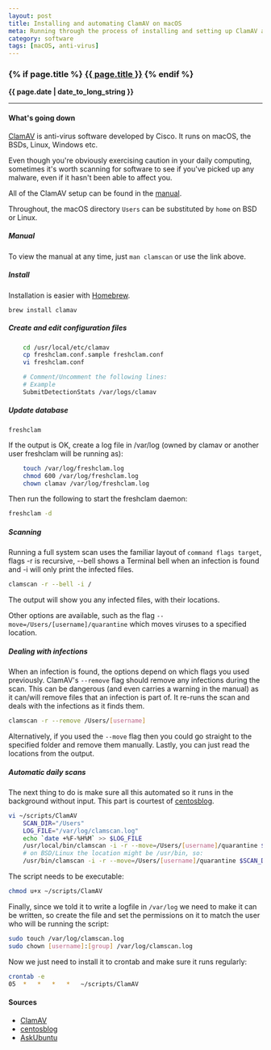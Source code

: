 ```yaml
---
layout: post
title: Installing and automating ClamAV on macOS
meta: Running through the process of installing and setting up ClamAV anti-virus scanner, then automating and logging regular scans.
category: software
tags: [macOS, anti-virus]
---
```

<h3 class="page.title">
  {% if page.title %}
      <a href="{{ site.baseurl }}{{ page.url }}">{{ page.title }}</a>
  {% endif %}
</h3>

**{{ page.date | date_to_long_string }}**

___
#### What's going down
[ClamAV](https://www.clamav.net/) is anti-virus software developed by Cisco.
It runs on macOS, the BSDs, Linux, Windows etc.

Even though you're obviously exercising caution in your daily computing, sometimes it's worth scanning for software to see if you've picked up any malware, even if it hasn't been able to affect you.

All of the ClamAV setup can be found in the [manual](https://github.com/vrtadmin/clamav-faq/raw/master/manual/clamdoc.pdf).

Throughout, the macOS directory `Users` can be substituted by `home` on BSD or Linux.

##### Manual
To view the manual at any time, just `man clamscan` or use the link above.

##### Install
Installation is easier with [Homebrew](https://www.brew.sh).

    brew install clamav

##### Create and edit configuration files

```sh
    cd /usr/local/etc/clamav
    cp freshclam.conf.sample freshclam.conf
    vi freshclam.conf

    # Comment/Uncomment the following lines:
    # Example
    SubmitDetectionStats /var/logs/clamav
```
##### Update database

    freshclam

If the output is OK, create a log file in /var/log (owned by clamav or another user freshclam will be running as):

```sh
    touch /var/log/freshclam.log
    chmod 600 /var/log/freshclam.log
    chown clamav /var/log/freshclam.log
```
Then run the following to start the freshclam daemon:

```sh
freshclam -d
```

##### Scanning
Running a full system scan uses the familiar layout of `command flags target`, flags -r is recursive, --bell shows a Terminal bell when an infection is found and -i will only print the infected files.

```sh
clamscan -r --bell -i /
```
The output will show you any infected files, with their locations.

Other options are available, such as the flag `--move=/Users/[username]/quarantine` which moves viruses to a specified location.

##### Dealing with infections
When an infection is found, the options depend on which flags you used previously.
ClamAV's `--remove` flag should remove any infections during the scan.
This can be dangerous (and even carries a warning in the manual) as it can/will remove files that an infection is part of.
It re-runs the scan and deals with the infections as it finds them.

```sh
clamscan -r --remove /Users/[username]
```

Alternatively, if you used the `--move` flag then you could go straight to the specified folder and remove them manually.
Lastly, you can just read the locations from the output.

##### Automatic daily scans
The next thing to do is make sure all this automated so it runs in the background without input.
This part is courtest of [centosblog](https://www.centosblog.com/how-to-install-clamav-and-configure-daily-scanning-on-centos/).

```sh
vi ~/scripts/ClamAV
    SCAN_DIR="/Users"
    LOG_FILE="/var/log/clamscan.log"
    echo `date +%F-%H%M` >> $LOG_FILE
    /usr/local/bin/clamscan -i -r --move=/Users/[username]/quarantine $SCAN_DIR >> $LOG_FILE
    # on BSD/Linux the location might be /usr/bin, so:
    /usr/bin/clamscan -i -r --move=/Users/[username]/quarantine $SCAN_DIR >> $LOG_FILE
```
The script needs to be executable:

```sh
chmod u+x ~/scripts/ClamAV
```
Finally, since we told it to write a logfile in `/var/log` we need to make it can be written, so create the file and set the permissions on it to match the user who will be running the script:

```sh
sudo touch /var/log/clamscan.log
sudo chown [username]:[group] /var/log/clamscan.log
```

Now we just need to install it to crontab and make sure it runs regularly:

```sh
crontab -e
05	*	*	*	*	~/scripts/ClamAV
```

#### Sources
* [ClamAV](https://www.clamav.net/)
* [centosblog](https://www.centosblog.com/how-to-install-clamav-and-configure-daily-scanning-on-centos/)
* [AskUbuntu](https://askubuntu.com/questions/250290/how-do-i-scan-for-viruses-with-clamav)
